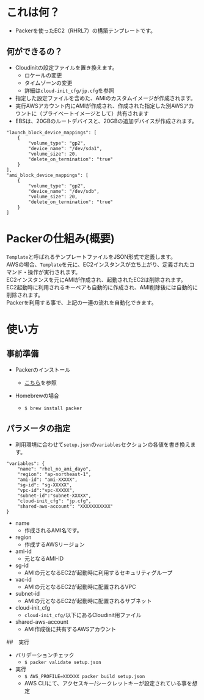 # これは何？
- Packerを使ったEC2（RHRL7）の構築テンプレートです。

## 何ができるの？
- Cloudinitの設定ファイルを置き換えます。
	- ロケールの変更
	- タイムゾーンの変更
	- 詳細は`cloud-init_cfg/jp.cfg`を参照
- 指定した設定ファイルを含めた、AMIのカスタムイメージが作成されます。
- 実行AWSアカウント内にAMIが作成され、作成された指定した別AWSアカウントに（プライベートイメージとして）共有されます
- EBSは、20GBのルートデバイスと、20GBの追加デバイスが作成されます。

```
"launch_block_device_mappings": [
	{
		"volume_type": "gp2",
        "device_name": "/dev/sda1",
        "volume_size": 20,
        "delete_on_termination": "true"
    }
],
"ami_block_device_mappings": [
	{
    	"volume_type": "gp2",
        "device_name": "/dev/sdb",
        "volume_size": 20,
        "delete_on_termination": "true"
    }
]
```

# Packerの仕組み(概要)
`Template`と呼ばれるテンプレートファイルをJSON形式で定義します。  
AWSの場合、`Template`を元に、EC2インスタンスが立ち上がり、定義されたコマンド・操作が実行されます。  
EC2インスタンスを元にAMIが作成され、起動されたEC2は削除されます。  
EC2起動時に利用されるキーペアも自動的に作成され、AMI削除後には自動的に削除されます。  
Packerを利用する事で、上記の一連の流れを自動化できます。


# 使い方
## 事前準備
- Packerのインストール
	- [こちら](https://www.packer.io/docs/install/index.html)を参照 

- Homebrewの場合
	- `$ brew install packer`

## パラメータの指定
- 利用環境に合わせて`setup.json`の`variables`セクションの各値を書き換えます。

```
"variables": {
	"name": "rhel_no_ami_dayo",
	"region": "ap-northeast-1",
	"ami-id": "ami-XXXXX",
	"sg-id": "sg-XXXXX",
	"vpc-id":"vpc-XXXXX",
	"subnet-id":"subnet-XXXXX",
	"cloud-init_cfg": "jp.cfg",
	"shared-aws-account": "XXXXXXXXXXX"
}
```

- name
	- 作成されるAMI名です。
- region
	- 作成するAWSリージョン
- ami-id
	- 元となるAMI-ID
- sg-id
	- AMIの元となるEC2が起動時に利用するセキュリティグループ 
- vac-id
	- AMIの元となるEC2が起動時に配置されるVPC
- subnet-id
	- AMIの元となるEC2が起動時に配置されるサブネット
- cloud-init_cfg
	- `cloud-init_cfg/`以下にあるCloudinit用ファイル
- shared-aws-account
	- AMI作成後に共有するAWSアカウント


##　実行

- バリデーションチェック
	- `$ packer validate setup.json`
- 実行
	- `$ AWS_PROFILE=XXXXXX packer build setup.json`
	- AWS CLIにて、アクセスキー/シークレットキーが設定されている事を想定